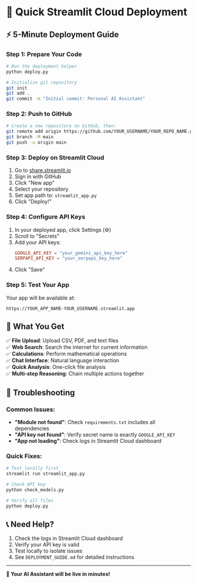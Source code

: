 # 🚀 Quick Streamlit Cloud Deployment

## ⚡ 5-Minute Deployment Guide

### Step 1: Prepare Your Code
```bash
# Run the deployment helper
python deploy.py

# Initialize git repository
git init
git add .
git commit -m "Initial commit: Personal AI Assistant"
```

### Step 2: Push to GitHub
```bash
# Create a new repository on GitHub, then:
git remote add origin https://github.com/YOUR_USERNAME/YOUR_REPO_NAME.git
git branch -M main
git push -u origin main
```

### Step 3: Deploy on Streamlit Cloud
1. Go to [share.streamlit.io](https://share.streamlit.io)
2. Sign in with GitHub
3. Click "New app"
4. Select your repository
5. Set app path to: `streamlit_app.py`
6. Click "Deploy!"

### Step 4: Configure API Keys
1. In your deployed app, click Settings (⚙️)
2. Scroll to "Secrets"
3. Add your API keys:
   ```toml
   GOOGLE_API_KEY = "your_gemini_api_key_here"
   SERPAPI_API_KEY = "your_serpapi_key_here"
   ```
4. Click "Save"

### Step 5: Test Your App
Your app will be available at:
```
https://YOUR_APP_NAME-YOUR_USERNAME.streamlit.app
```

## 🎯 What You Get

✅ **File Upload**: Upload CSV, PDF, and text files  
✅ **Web Search**: Search the internet for current information  
✅ **Calculations**: Perform mathematical operations  
✅ **Chat Interface**: Natural language interaction  
✅ **Quick Analysis**: One-click file analysis  
✅ **Multi-step Reasoning**: Chain multiple actions together  

## 🔧 Troubleshooting

### Common Issues:
- **"Module not found"**: Check `requirements.txt` includes all dependencies
- **"API key not found"**: Verify secret name is exactly `GOOGLE_API_KEY`
- **"App not loading"**: Check logs in Streamlit Cloud dashboard

### Quick Fixes:
```bash
# Test locally first
streamlit run streamlit_app.py

# Check API key
python check_models.py

# Verify all files
python deploy.py
```

## 📞 Need Help?

1. Check the logs in Streamlit Cloud dashboard
2. Verify your API key is valid
3. Test locally to isolate issues
4. See `DEPLOYMENT_GUIDE.md` for detailed instructions

---

**🎉 Your AI Assistant will be live in minutes!** 